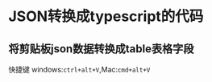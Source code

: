 # JSON转换成typescript的代码

## 将剪贴板json数据转换成table表格字段

快捷键 windows:```ctrl+alt+V```,Mac:```cmd+alt+V```
